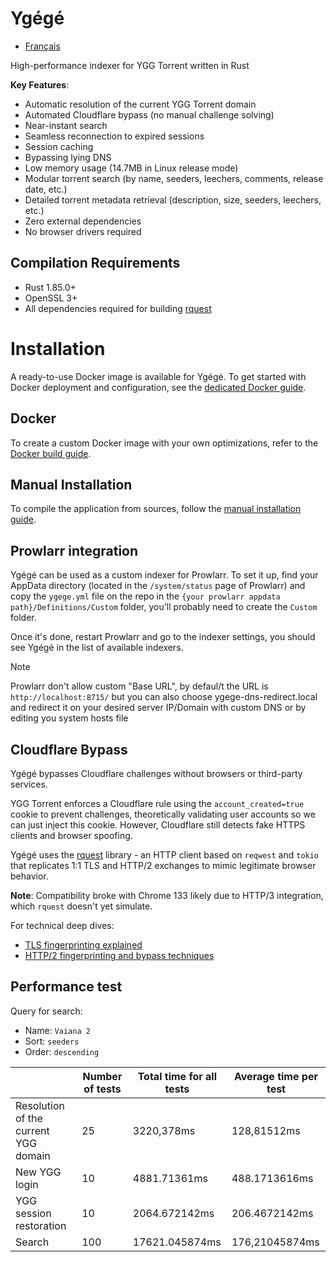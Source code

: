# Ygégé

- [Français](README-fr.md)

High-performance indexer for YGG Torrent written in Rust

**Key Features**:
- Automatic resolution of the current YGG Torrent domain
- Automated Cloudflare bypass (no manual challenge solving)
- Near-instant search
- Seamless reconnection to expired sessions
- Session caching
- Bypassing lying DNS
- Low memory usage (14.7MB in Linux release mode)
- Modular torrent search (by name, seeders, leechers, comments, release date, etc.)
- Detailed torrent metadata retrieval (description, size, seeders, leechers, etc.)
- Zero external dependencies
- No browser drivers required

## Compilation Requirements
- Rust 1.85.0+
- OpenSSL 3+
- All dependencies required for building [rquest](https://crates.io/crates/rquest)

# Installation

A ready-to-use Docker image is available for Ygégé.
To get started with Docker deployment and configuration, see the [dedicated Docker guide](docs/docker-guide.md).

## Docker

To create a custom Docker image with your own optimizations, refer to the [Docker build guide](docs/docker-dev.md).

## Manual Installation

To compile the application from sources, follow the [manual installation guide](docs/source-guide.md).

## Prowlarr integration

Ygégé can be used as a custom indexer for Prowlarr. To set it up, find your AppData directory (located in the `/system/status` page of Prowlarr) and copy the `ygege.yml` file on the repo in the `{your prowlarr appdata path}/Definitions/Custom` folder, you'll probably need to create the `Custom` folder.

Once it's done, restart Prowlarr and go to the indexer settings, you should see Ygégé in the list of available indexers.

> [!NOTE]  
> Prowlarr don't allow custom "Base URL", by defaul/t the URL is `http://localhost:8715/` but you can also choose ygege-dns-redirect.local and redirect it on your desired server IP/Domain with custom DNS or by editing you system hosts file


## Cloudflare Bypass
Ygégé bypasses Cloudflare challenges without browsers or third-party services.

YGG Torrent enforces a Cloudflare rule using the `account_created=true` cookie to prevent challenges, theoretically validating user accounts so we can just inject this cookie. However, Cloudflare still detects fake HTTPS clients and browser spoofing.

Ygégé uses the [rquest](https://crates.io/crates/rquest) library - an HTTP client based on `reqwest` and `tokio` that replicates 1:1 TLS and HTTP/2 exchanges to mimic legitimate browser behavior.

**Note**: Compatibility broke with Chrome 133 likely due to HTTP/3 integration, which `rquest` doesn't yet simulate.

For technical deep dives:
- [TLS fingerprinting explained](https://fingerprint.com/blog/what-is-tls-fingerprinting-transport-layer-security/)
- [HTTP/2 fingerprinting and bypass techniques](https://www.trickster.dev/post/understanding-http2-fingerprinting/)

## Performance test

Query for search:
- Name: `Vaiana 2`
- Sort: `seeders`
- Order: `descending`

|                                      | Number of tests | Total time for all tests | Average time per test |
|--------------------------------------|-----------------|--------------------------|-----------------------|
| Resolution of the current YGG domain |        25       |        3220,378ms        |      128,81512ms      |
| New YGG login                        |        10       |       4881.71361ms       |     488.1713616ms     |
| YGG session restoration              |        10       |       2064.672142ms      |     206.4672142ms     |
| Search                               |       100       |      17621.045874ms      |     176,21045874ms    |